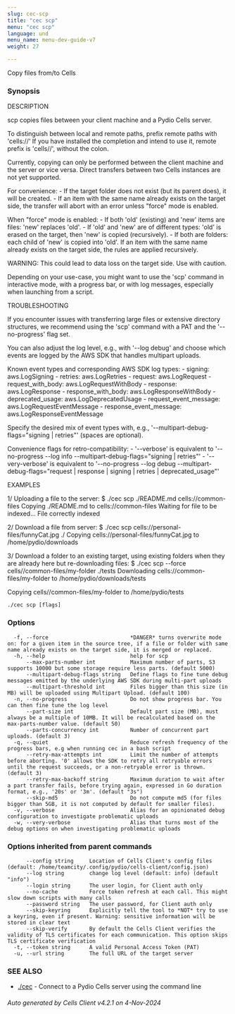 ```yaml
---
slug: cec-scp
title: "cec scp"
menu: "cec scp"
language: und
menu_name: menu-dev-guide-v7
weight: 27

---
```

Copy files from/to Cells

### Synopsis


DESCRIPTION

  scp copies files between your client machine and a Pydio Cells server.

  To distinguish between local and remote paths, prefix remote paths with 'cells://'
  If you have installed the completion and intend to use it, remote prefix is 'cells//', without the colon.

  Currently, copying can only be performed between the client machine and the server or vice versa.
  Direct transfers between two Cells instances are not yet supported.

  For convenience:
    - If the target folder does not exist (but its parent does), it will be created.
    - If an item with the same name already exists on the target side, the transfer will abort with an error unless "force" mode is enabled.

  When "force" mode is enabled:
    - If both 'old' (existing) and 'new' items are files: 'new' replaces 'old'.
    - If 'old' and 'new' are of different types: 'old' is erased on the target, then 'new' is copied (recursively).
    - If both are folders: each child of 'new' is copied into 'old'. If an item with the same name already exists on the target side, the rules are applied recursively.

  WARNING: This could lead to data loss on the target side. Use with caution.

  Depending on your use-case, you might want to use the 'scp' command in interactive mode, with a progress bar, or with log messages, especially when launching from a script.

TROUBLESHOOTING

  If you encounter issues with transferring large files or extensive directory structures, we recommend using the 'scp' command with a PAT and the '--no-progress' flag set.

  You can also adjust the log level, e.g., with '--log debug' and choose which events are logged by the AWS SDK that handles multipart uploads.

  Known event types and corresponding AWS SDK log types:
    - signing: aws.LogSigning
    - retries: aws.LogRetries
    - request: aws.LogRequest
    - request_with_body: aws.LogRequestWithBody
    - response: aws.LogResponse
    - response_with_body: aws.LogResponseWithBody
    - deprecated_usage: aws.LogDeprecatedUsage
    - request_event_message: aws.LogRequestEventMessage
    - response_event_message: aws.LogResponseEventMessage

  Specify the desired mix of event types with, e.g., '--multipart-debug-flags="signing | retries"' (spaces are optional).

  Convenience flags for retro-compatibility:
    - '--verbose' is equivalent to '--no-progress --log info --multipart-debug-flags="signing | retries"'
    - '--very-verbose' is equivalent to '--no-progress --log debug --multipart-debug-flags="request | response | signing | retries | deprecated_usage"'
 

EXAMPLES

  1/ Uploading a file to the server:
  $ ./cec scp ./README.md cells://common-files
  Copying ./README.md to cells://common-files
  Waiting for file to be indexed...
  File correctly indexed

  2/ Download a file from server:
  $ ./cec scp cells://personal-files/funnyCat.jpg ./
  Copying cells://personal-files/funnyCat.jpg to /home/pydio/downloads

  3/ Download a folder to an existing target, using existing folders when they are already here but re-downloading files: 
  $ ./cec scp --force cells//common-files/my-folder ./tests
  Downloading cells://common-files/my-folder to /home/pydio/downloads/tests

  Copying cells//common-files/my-folder to /home/pydio/tests	


```
./cec scp [flags]
```

### Options

```
  -f, --force                          *DANGER* turns overwrite mode on: for a given item in the source tree, if a file or folder with same name already exists on the target side, it is merged or replaced.
  -h, --help                           help for scp
      --max-parts-number int           Maximum number of parts, S3 supports 10000 but some storage require less parts. (default 5000)
      --multipart-debug-flags string   Define flags to fine tune debug messages emitted by the underlying AWS SDK during multi-part uploads
      --multipart-threshold int        Files bigger than this size (in MB) will be uploaded using Multipart Upload. (default 100)
  -n, --no-progress                    Do not show progress bar. You can then fine tune the log level
      --part-size int                  Default part size (MB), must always be a multiple of 10MB. It will be recalculated based on the max-parts-number value. (default 50)
      --parts-concurrency int          Number of concurrent part uploads. (default 3)
  -q, --quiet                          Reduce refresh frequency of the progress bars, e.g when running cec in a bash script
      --retry-max-attempts int         Limit the number of attempts before aborting. '0' allows the SDK to retry all retryable errors until the request succeeds, or a non-retryable error is thrown. (default 3)
      --retry-max-backoff string       Maximum duration to wait after a part transfer fails, before trying again, expressed in Go duration format, e.g., '20s' or '3m'. (default "3s")
      --skip-md5                       Do not compute md5 (for files bigger than 5GB, it is not computed by default for smaller files).
  -v, --verbose                        Alias for an opinionated debug configuration to investigate problematic uploads
  -w, --very-verbose                   Alias that turns most of the debug options on when investigating problematic uploads
```

### Options inherited from parent commands

```
      --config string     Location of Cells Client's config files (default: /home/teamcity/.config/pydio/cells-client/config.json)
      --log string        change log level (default: info) (default "info")
      --login string      The user login, for Client auth only
      --no-cache          Force token refresh at each call. This might slow down scripts with many calls
      --password string   The user password, for Client auth only
      --skip-keyring      Explicitly tell the tool to *NOT* try to use a keyring, even if present. Warning: sensitive information will be stored in clear text
      --skip-verify       By default the Cells Client verifies the validity of TLS certificates for each communication. This option skips TLS certificate verification
  -t, --token string      A valid Personal Access Token (PAT)
  -u, --url string        The full URL of the target server
```

### SEE ALSO

* [./cec](./cec)	 - Connect to a Pydio Cells server using the command line

###### Auto generated by Cells Client v4.2.1 on 4-Nov-2024
